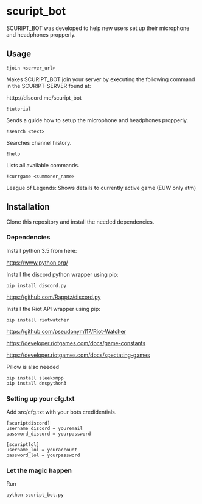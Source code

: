 # scuript_bot

SCURIPT_BOT was developed to help new users set up their microphone and headphones propperly.

## Usage

    !join <server_url>

Makes SCURIPT_BOT join your server by executing the following command in the SCURIPT-SERVER found at:

htttp://discord.me/scuript_bot	

    !tutorial

Sends a guide how to setup the microphone and headphones propperly.

    !search <text>

Searches channel history.

    !help

Lists all available commands.

    !currgame <summoner_name>

League of Legends: Shows details to currently active game (EUW only atm)

## Installation

Clone this repository and install the needed dependencies.

### Dependencies

Install python 3.5 from here:

https://www.python.org/

Install the discord python wrapper using pip:

    pip install discord.py

https://github.com/Rapptz/discord.py

Install the Riot API wrapper using pip:

    pip install riotwatcher

https://github.com/pseudonym117/Riot-Watcher

https://developer.riotgames.com/docs/game-constants

https://developer.riotgames.com/docs/spectating-games

Pillow is also needed

    pip install sleekxmpp
    pip install dnspython3
    
### Setting up your cfg.txt

Add src/cfg.txt with your bots credidentials.


    [scuriptdiscord]
    username_discord = youremail
    password_discord = yourpassword
    
    [scuriptlol]
    username_lol = youraccount
    password_lol = yourpassword

### Let the magic happen

Run 

    python scuript_bot.py
